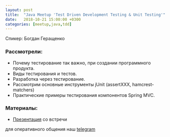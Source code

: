 ```yaml
---
layout: post
title:  "Java Meetup 'Test Driven Development Testing & Unit Testing'"
date:   2018-10-21 15:00:00 +0300
categories: [meetup,java,tdd]
---
```


Спикер: Богдан Геращенко

### Рассмотрели:

- Почему тестирование так важно, при создании программного продукта.
- Виды тестирования и тестов.
- Разработка через тестирование.
- Рассмотрим основные инструменты jUnit (assertXXX, hamcrest-matchers)
- Практические примеры тестирования компонентов Spring MVC.

### Материалы:

- [Презентация] со встречи

для оперативного общения наш [telegram]

[telegram]: https://t.me/devcomanda
[Презентация]: https://docs.google.com/presentation/d/1BVudH44DKq6gLIuyEJQuTIE_Q_MI5NKF1AzJH1w_6xY/edit?usp=sharing